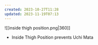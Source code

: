 ```yaml
---
created: 2023-10-27T11:28
updated: 2023-11-19T07:13
---
```

![[inside thigh position.png|360]]
- Inside Thigh Position prevents Uchi Mata